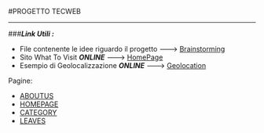 #PROGETTO TECWEB
_________________
###***Link Utili :***
- File contenente le idee riguardo il progetto ---> [Brainstorming](Progettazione/BrainStorming.md)
- Sito What To Visit ***ONLINE*** ---> [HomePage](http://grazianogrespan.github.io/TecWeb-forked)
- Esempio di Geolocalizzazione ***ONLINE*** ---> [Geolocation](http://grazianogrespan.github.io/TecWeb-forked/Test/geolocation.html)

Pagine:
- [ABOUTUS](http://grazianogrespan.github.io/TecWeb-forked/What%20To%20Visit/chisiamo.xhtml)
- [HOMEPAGE](http://grazianogrespan.github.io/TecWeb-forked/What%20To%20Visit/homepage.xhtml)
- [CATEGORY](http://grazianogrespan.github.io/TecWeb-forked/What%20To%20Visit/mare.xhtml)
- [LEAVES](http://grazianogrespan.github.io/TecWeb-forked/What%20To%20Visit/zakynthos.xhtml)
